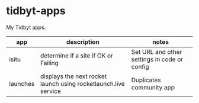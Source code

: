 # tidbyt-apps

My Tidbyt apps. 

|app|description|notes|
|--|--|--|
|isitu|determine if a site if OK or Failing|Set URL and other settings in code or config|
|launches|displays the next rocket launch using rocketlaunch.live service|Duplicates community app|

